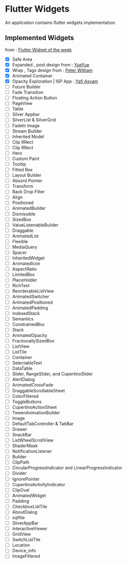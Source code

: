 # Flutter Widgets

An application contains flutter widgets implementation. 

## Implemented Widgets

from : [Flutter Widget of the week](https://www.youtube.com/watch?v=b_sQ9bMltGU&list=PLjxrf2q8roU23XGwz3Km7sQZFTdB996iG&index=1)

- [x] Safe Area 
- [x] Expanded , post design from : [YueYue](https://dribbble.com/shots/14795930-Social-App-Design)
- [x] Wrap , Tags design from : [Peter Witham](https://dribbble.com/shots/11354202-Hashtag-Manager-v1-0/attachments/2966457?mode=media)
- [x] Animated Container 
- [x] Opacity  Exploration | ISP App : [Yafi Asyam](https://dribbble.com/shots/13977479-Exploration-ISP-App)
- [ ] Future Builder 
- [ ] Fade Transition 
- [ ] Floating Action Button 
- [ ] PageView 
- [ ] Table 
- [ ] Silver Appbar 
- [ ] SilverList & SilverGrid 
- [ ] FadeIn Image
- [ ] Stream Builder
- [ ] Inherited Model
- [ ] Clip RRect
- [ ] Clip RRect
- [ ] Hero
- [ ] Custom Paint
- [ ] Tooltip
- [ ] Fitted Box
- [ ] Layout Builder
- [ ] Absord Pointer
- [ ] Transform
- [ ] Back Drop Filter
- [ ] Align
- [ ] Positioned
- [ ] AnimatedBuilder
- [ ] Dismissible
- [ ] SizedBox
- [ ] ValueListenableBuilder
- [ ] Draggable
- [ ] AnimatedList
- [ ] Flexible
- [ ] MediaQuery
- [ ] Spacer
- [ ] InheritedWidget
- [ ] AnimatedIcon
- [ ] AspectRatio
- [ ] LimitedBox
- [ ] PlaceHolder
- [ ] RichText
- [ ] ReorderableListView
- [ ] AnimatedSwitcher
- [ ] AnimatedPositioned
- [ ] AnimatedPadding
- [ ] IndexedStack
- [ ] Semantics
- [ ] ConstrainedBox
- [ ] Stack
- [ ] AnimatedOpacity
- [ ] FractionallySizedBox
- [ ] ListView
- [ ] ListTile
- [ ] Container
- [ ] SelectableText
- [ ] DataTable
- [ ] Slider, RangeSlider, and CupertinoSlider
- [ ] AlertDialog
- [ ] AnimatedCrossFade
- [ ] DraggableScrollableSheet
- [ ] ColorFiltered
- [ ] ToggleButtons
- [ ] CupertinoActionSheet
- [ ] TweenAnimationBuilder
- [ ] Image
- [ ] DefaultTabController & TabBar
- [ ] Drawer
- [ ] SnackBar
- [ ] ListWheelScrollView
- [ ] ShaderMask
- [ ] NotificationListener
- [ ] Builder
- [ ] ClipPath
- [ ] CircularProgressIndicator and LinearProgressIndicator
- [ ] Divider
- [ ] IgnorePointer
- [ ] CupertinoActivityIndicator
- [ ] ClipOval
- [ ] AnimatedWidget
- [ ] Padding
- [ ] CheckboxListTile
- [ ] AboutDialog
- [ ] sqflite
- [ ] SliverAppBar
- [ ] InteractiveViewer
- [ ] GridView
- [ ] SwitchListTile
- [ ] Location
- [ ] Device_info
- [ ] ImageFiltered
